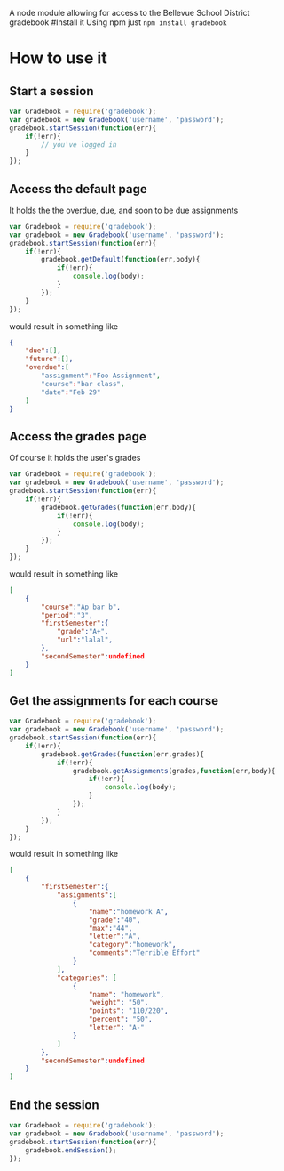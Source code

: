 A node module allowing for access to the Bellevue School District gradebook
#Install it
Using npm just `npm install gradebook`
# How to use it
## Start a session
``` js
var Gradebook = require('gradebook');
var gradebook = new Gradebook('username', 'password');
gradebook.startSession(function(err){
	if(!err){
		// you've logged in
	}
});
```
## Access the default page
It holds the the overdue, due, and soon to be due assignments
``` js
var Gradebook = require('gradebook');
var gradebook = new Gradebook('username', 'password');
gradebook.startSession(function(err){
	if(!err){
		gradebook.getDefault(function(err,body){
			if(!err){
				console.log(body);
			}
		});
	}
});
```
would result in something like
``` json
{
	"due":[],
	"future":[],
	"overdue":[
		"assignment":"Foo Assignment",
		"course":"bar class",
		"date":"Feb 29"
	]
}
```
## Access the grades page
Of course it holds the user's grades
``` js
var Gradebook = require('gradebook');
var gradebook = new Gradebook('username', 'password');
gradebook.startSession(function(err){
	if(!err){
		gradebook.getGrades(function(err,body){
			if(!err){
				console.log(body);
			}
		});
	}
});
```
would result in something like
``` json
[
	{ 
		"course":"Ap bar b",
		"period":"3",
		"firstSemester":{
			"grade":"A+",
			"url":"lalal",
		},
		"secondSemester":undefined
	}
]
```
## Get the assignments for each course
``` js
var Gradebook = require('gradebook');
var gradebook = new Gradebook('username', 'password');
gradebook.startSession(function(err){
	if(!err){
		gradebook.getGrades(function(err,grades){
			if(!err){
				gradebook.getAssignments(grades,function(err,body){
					if(!err){
						console.log(body);
					}
				});
			}
		});
	}
});
```
would result in something like
``` json
[
	{ 
		"firstSemester":{
			"assignments":[
				{
					"name":"homework A",
					"grade":"40",
					"max":"44",
					"letter":"A",
					"category":"homework",
					"comments":"Terrible Effort"
				}
			],
			"categories": [
				{
					"name": "homework",
					"weight": "50",
					"points": "110/220",
					"percent": "50",
					"letter": "A-"
				}
			]
		},
		"secondSemester":undefined
	}
]
```
## End the session
``` js
var Gradebook = require('gradebook');
var gradebook = new Gradebook('username', 'password');
gradebook.startSession(function(err){
	gradebook.endSession();
});
```
